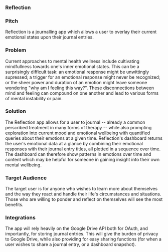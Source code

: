 ### Reflection

### Pitch

Reflection is a journalling app which allows a user to overlay their current emotional states upon their journal entries.

### Problem

Current approaches to mental health wellness include cultivating mindfullness towards one's inner emotional states.  This can be a surprisingly difficult task: an emotional response might be unwittingly supressed; a trigger for an emotional response might never be recognized; or the sheer power and duration of an emotion might leave someone wondering "why am I feeling this way?".  These disconnections between mind and feeling can compound on one another and lead to various forms of mental instability or pain.

### Solution

The Reflection app allows for a user to journal -- already a common perscribed treatment in many forms of therapy -- while also prompting exploration into current mood and emotional wellbeing with quantified queries about their emotions at a given time.  Reflection's dashboard returns the user's emotional data at a glance by combining their emotional responses with their journal entry titles, all plotted in a sequence over time.  The dashboard can therefore show patterns in emotions over time and content which may be helpful for someone in gaining insight into their own mental wellbeing.

### Target Audience

The target user is for anyone who wishes to learn more about themselves and the way they react and handle their life's circumstances and situations.  Those who are willing to ponder and reflect on themselves will see the most benefits.

### Integrations

The app will rely heavily on the Google Drive API both for OAuth, and importantly, for storing journal entries.  This will give the burden of privacy to Google Drive, while also providing for easy sharing functions (for when a user wishes to share a journal entry, or a dashboard snapshot).
